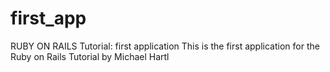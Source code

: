 first_app
=========

RUBY ON RAILS Tutorial: first application
This is the first application for the Ruby on Rails Tutorial by Michael Hartl
